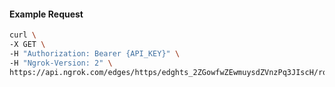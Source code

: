 <!-- Code generated for API Clients. DO NOT EDIT. -->

#### Example Request

```bash
curl \
-X GET \
-H "Authorization: Bearer {API_KEY}" \
-H "Ngrok-Version: 2" \
https://api.ngrok.com/edges/https/edghts_2ZGowfwZEwmuysdZVnzPq3JIscH/routes/edghtsrt_2ZGowd9fl60sfafoC4uY9gseo4I/oauth
```
